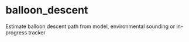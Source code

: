 # balloon_descent
Estimate balloon descent path from model, environmental sounding or in-progress tracker
